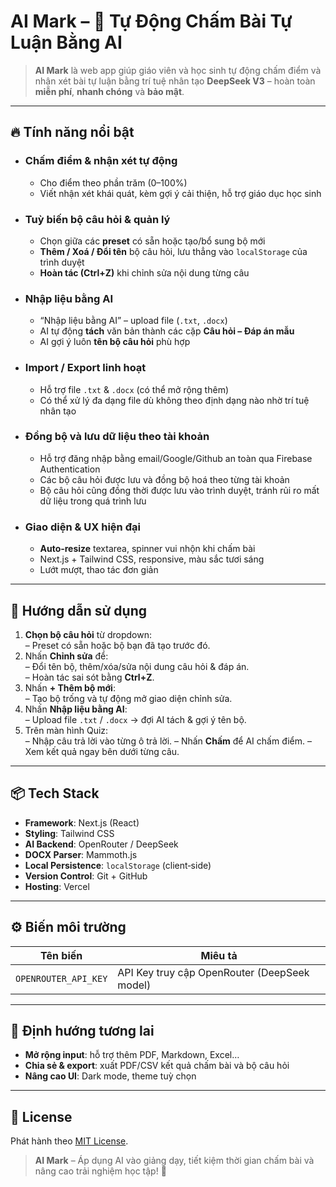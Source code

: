 # AI Mark – 🌟 Tự Động Chấm Bài Tự Luận Bằng AI

> **AI Mark** là web app giúp giáo viên và học sinh tự động chấm điểm và nhận xét bài tự luận bằng trí tuệ nhân tạo **DeepSeek V3**  – hoàn toàn **miễn phí**, **nhanh chóng** và **bảo mật**.

---

## 🔥 Tính năng nổi bật

- ### Chấm điểm & nhận xét tự động  
  - Cho điểm theo phần trăm (0–100%)  
  - Viết nhận xét khái quát, kèm gợi ý cải thiện, hỗ trợ giáo dục học sinh

- ### Tuỳ biến bộ câu hỏi & quản lý  
  - Chọn giữa các **preset** có sẵn hoặc tạo/bổ sung bộ mới  
  - **Thêm / Xoá / Đổi tên** bộ câu hỏi, lưu thẳng vào `localStorage` của trình duyệt  
  - **Hoàn tác (Ctrl+Z)** khi chỉnh sửa nội dung từng câu  

- ### Nhập liệu bằng AI  
  - “Nhập liệu bằng AI” – upload file (`.txt`, `.docx`)  
  - AI tự động **tách** văn bản thành các cặp **Câu hỏi – Đáp án mẫu**  
  - AI gợi ý luôn **tên bộ câu hỏi** phù hợp  

- ### Import / Export linh hoạt  
  - Hỗ trợ file `.txt` & `.docx` (có thể mở rộng thêm)  
  - Có thể xử lý đa dạng file dù không theo định dạng nào nhờ trí tuệ nhân tạo

- ### Đồng bộ và lưu dữ liệu theo tài khoản
  - Hỗ trợ đăng nhập bằng email/Google/Github an toàn qua Firebase Authentication
  - Các bộ câu hỏi được lưu và đồng bộ hoá theo từng tài khoản
  - Bộ câu hỏi cũng đồng thời được lưu vào trình duyệt, tránh rủi ro mất dữ liệu trong quá trình lưu

- ### Giao diện & UX hiện đại  
  - **Auto‑resize** textarea, spinner vui nhộn khi chấm bài  
  - Next.js + Tailwind CSS, responsive, màu sắc tươi sáng  
  - Lướt mượt, thao tác đơn giản  

---

## 📖 Hướng dẫn sử dụng

1. **Chọn bộ câu hỏi** từ dropdown:  
   – Preset có sẵn hoặc bộ bạn đã tạo trước đó.  
2. Nhấn **Chỉnh sửa** để:  
   – Đổi tên bộ, thêm/xóa/sửa nội dung câu hỏi & đáp án.  
   – Hoàn tác sai sót bằng **Ctrl+Z**.  
3. Nhấn **+ Thêm bộ mới**:  
   – Tạo bộ trống và tự động mở giao diện chỉnh sửa.  
4. Nhấn **Nhập liệu bằng AI**:  
   – Upload file `.txt` / `.docx` → đợi AI tách & gợi ý tên bộ.  
5. Trên màn hình Quiz:  
   – Nhập câu trả lời vào từng ô trả lời. 
   – Nhấn **Chấm** để AI chấm điểm.
   – Xem kết quả ngay bên dưới từng câu.  

---

## 📦 Tech Stack

- **Framework**: Next.js (React)  
- **Styling**: Tailwind CSS  
- **AI Backend**: OpenRouter / DeepSeek  
- **DOCX Parser**: Mammoth.js  
- **Local Persistence**: `localStorage` (client‑side)  
- **Version Control**: Git + GitHub  
- **Hosting**: Vercel  

---

## ⚙️ Biến môi trường

| Tên biến               | Miêu tả                                                         |
|------------------------|-----------------------------------------------------------------|
| `OPENROUTER_API_KEY`   | API Key truy cập OpenRouter (DeepSeek model)                    |

---

## 🔮 Định hướng tương lai

- **Mở rộng input**: hỗ trợ thêm PDF, Markdown, Excel…  
- **Chia sẻ & export**: xuất PDF/CSV kết quả chấm bài và bộ câu hỏi  
- **Nâng cao UI**: Dark mode, theme tuỳ chọn  

---

## 📄 License

Phát hành theo [MIT License](./LICENSE).  

> **AI Mark** – Áp dụng AI vào giảng dạy, tiết kiệm thời gian chấm bài và nâng cao trải nghiệm học tập! 🚀  
